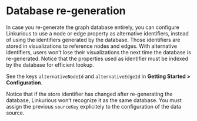 # Database re-generation

In case you re-generate the graph database entirely, you can configure Linkurious to use a node or edge property as alternative identifiers, instead of using the identifiers generated by the database. Those identifiers are stored in visualizations to reference nodes and edges. With alternative identifiers, users won’t lose their visualizations the next time the database is re-generated. Notice that the properties used as identifier must be indexed by the database for efficient lookup.

See the keys ``alternativeNodeId`` and  ``alternativeEdgeId`` in **Getting Started > Configuration**.

Notice that if the store identifier has changed after re-generating the database, Linkurious won’t recognize it as the same database. You must assign the previous ``sourceKey`` explicitely to the configuration of the data source.
